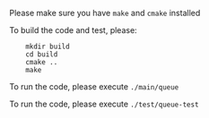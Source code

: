 Please make sure you have `make` and `cmake` installed

To build the code and test, please:
```
    mkdir build
    cd build
    cmake ..
    make
```
To run the code, please execute `./main/queue`

To run the code, please execute `./test/queue-test`
